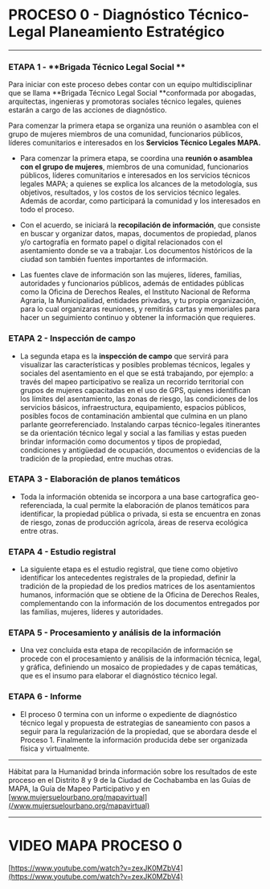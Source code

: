 # PROCESO 0 - Diagnóstico Técnico-Legal Planeamiento Estratégico

---

### ETAPA 1 - **Brigada Técnico Legal Social **

Para iniciar con este proceso debes contar con un equipo multidisciplinar que se llama **Brigada Técnico Legal Social **conformada por abogadas, arquitectas, ingenieras y promotoras sociales técnico legales, quienes estarán a cargo de las acciones de diagnóstico.

Para comenzar la primera etapa se organiza una reunión o asamblea con el grupo de mujeres miembros de una comunidad, funcionarios públicos, líderes comunitarios e interesados en los **Servicios Técnico Legales MAPA.**

* Para comenzar la primera etapa, se coordina  una **reunión o asamblea con el grupo de mujeres**,  miembros de una comunidad, funcionarios públicos, líderes comunitarios e interesados en los servicios técnicos legales MAPA; a quienes se explica los alcances de la metodología, sus objetivos, resultados, y los costos de los servicios técnico legales. Además de acordar, como participará la comunidad y los interesados  en todo el proceso.

* Con el acuerdo, se iniciará la **recopilación de información**, que consiste en buscar y organizar datos, mapas, documentos de propiedad,  planos y/o cartografía en formato papel o digital  relacionados con el asentamiento donde se va a trabajar. Los documentos históricos de la ciudad son también fuentes importantes de información.

* Las fuentes clave de información son las mujeres, líderes, familias, autoridades y funcionarios públicos, además de entidades públicas como la Oficina de Derechos Reales, el Instituto Nacional de Reforma Agraria, la Municipalidad, entidades privadas, y tu propia organización, para lo cual organizaras reuniones, y remitirás cartas y memoriales para hacer un seguimiento continuo y obtener la información que requieres.



### ETAPA 2 - Inspección de campo

* La segunda etapa es la **inspección de campo** que servirá para  visualizar  las características y posibles problemas técnicos, legales y sociales del asentamiento en el que se está trabajando, por ejemplo: a través del mapeo participativo  se realiza un recorrido territorial con grupos de mujeres capacitadas en el uso de GPS, quienes identifican los límites del asentamiento, las zonas de riesgo, las condiciones de los servicios básicos, infraestructura, equipamiento, espacios públicos, posibles focos de contaminación ambiental que culmina en un plano parlante georreferenciado. Instalando  carpas técnico-legales itinerantes se da orientación técnico legal y social a las familias y estas pueden brindar información como documentos y tipos de propiedad,  condiciones y antigüedad de ocupación, documentos o evidencias de la tradición de la propiedad, entre muchas otras. 



### ETAPA 3 - Elaboración de planos temáticos

* Toda la información obtenida se incorpora a una base cartografíca geo-referenciada, la cual permite la elaboración de planos temáticos para identificar, la propiedad pública o privada, si esta se encuentra en zonas de riesgo, zonas de producción agrícola, áreas de reserva ecológica entre otras.

### 

### ETAPA 4 - Estudio registral

* La siguiente etapa es el estudio registral, que tiene como objetivo identificar  los antecedentes registrales de la propiedad, definir la tradición de la propiedad de los predios matrices de los asentamientos humanos, información que se obtiene de la Oficina de Derechos Reales, complementando con la información de los documentos entregados por las familias, mujeres, líderes y autoridades.



### ETAPA 5 - Procesamiento y análisis de la información

* Una vez concluida esta etapa de recopilación de información se procede con el procesamiento y análisis de la información técnica, legal, y gráfica, definiendo  un mosaico de propiedades y de capas temáticas, que es el insumo para elaborar el diagnóstico técnico legal.



### ETAPA 6 - Informe

* El  proceso 0 termina con un informe o expediente de diagnóstico técnico legal y propuesta de estrategias de saneamiento con pasos a seguir para la regularización de la propiedad, que se abordara desde el Proceso 1. Finalmente la información producida debe ser organizada física y virtualmente.



---

Hábitat para la Humanidad brinda información sobre los resultados de este proceso en el Distrito 8 y 9 de la Ciudad de Cochabamba en las Guías de MAPA, la Guía de Mapeo Participativo y en [www.mujersuelourbano.org/mapavirtual](/www.mujersuelourbano.org/mapavirtual)

---

# VIDEO MAPA PROCESO 0

[https://www.youtube.com/watch?v=zexJK0MZbV4](https://www.youtube.com/watch?v=zexJK0MZbV4)

